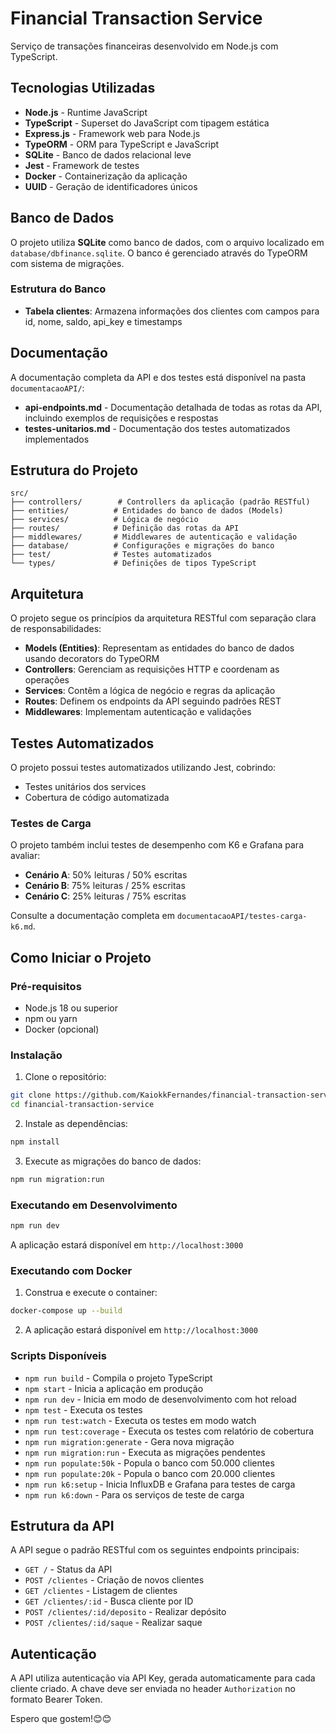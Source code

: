 # Financial Transaction Service

Serviço de transações financeiras desenvolvido em Node.js com TypeScript. 

## Tecnologias Utilizadas

- **Node.js** - Runtime JavaScript
- **TypeScript** - Superset do JavaScript com tipagem estática
- **Express.js** - Framework web para Node.js
- **TypeORM** - ORM para TypeScript e JavaScript
- **SQLite** - Banco de dados relacional leve
- **Jest** - Framework de testes
- **Docker** - Containerização da aplicação
- **UUID** - Geração de identificadores únicos

## Banco de Dados

O projeto utiliza **SQLite** como banco de dados, com o arquivo localizado em `database/dbfinance.sqlite`. O banco é gerenciado através do TypeORM com sistema de migrações.

### Estrutura do Banco

- **Tabela clientes**: Armazena informações dos clientes com campos para id, nome, saldo, api_key e timestamps

## Documentação

A documentação completa da API e dos testes está disponível na pasta `documentacaoAPI/`:

- **api-endpoints.md** - Documentação detalhada de todas as rotas da API, incluindo exemplos de requisições e respostas
- **testes-unitarios.md** - Documentação dos testes automatizados implementados

## Estrutura do Projeto

```
src/
├── controllers/        # Controllers da aplicação (padrão RESTful)
├── entities/          # Entidades do banco de dados (Models)
├── services/          # Lógica de negócio
├── routes/            # Definição das rotas da API
├── middlewares/       # Middlewares de autenticação e validação
├── database/          # Configurações e migrações do banco
├── test/              # Testes automatizados
└── types/             # Definições de tipos TypeScript
```

## Arquitetura

O projeto segue os princípios da arquitetura RESTful com separação clara de responsabilidades:

- **Models (Entities)**: Representam as entidades do banco de dados usando decorators do TypeORM
- **Controllers**: Gerenciam as requisições HTTP e coordenam as operações
- **Services**: Contêm a lógica de negócio e regras da aplicação
- **Routes**: Definem os endpoints da API seguindo padrões REST
- **Middlewares**: Implementam autenticação e validações

## Testes Automatizados

O projeto possui testes automatizados utilizando Jest, cobrindo:

- Testes unitários dos services
- Cobertura de código automatizada

### Testes de Carga

O projeto também inclui testes de desempenho com K6 e Grafana para avaliar:

- **Cenário A**: 50% leituras / 50% escritas
- **Cenário B**: 75% leituras / 25% escritas
- **Cenário C**: 25% leituras / 75% escritas

Consulte a documentação completa em `documentacaoAPI/testes-carga-k6.md`.


## Como Iniciar o Projeto

### Pré-requisitos

- Node.js 18 ou superior
- npm ou yarn
- Docker (opcional)

### Instalação

1. Clone o repositório:
```bash
git clone https://github.com/KaiokkFernandes/financial-transaction-service.git
cd financial-transaction-service
```

2. Instale as dependências:
```bash
npm install
```

3. Execute as migrações do banco de dados:
```bash
npm run migration:run
```

### Executando em Desenvolvimento

```bash
npm run dev
```

A aplicação estará disponível em `http://localhost:3000`

### Executando com Docker

1. Construa e execute o container:
```bash
docker-compose up --build
```

2. A aplicação estará disponível em `http://localhost:3000`

### Scripts Disponíveis

- `npm run build` - Compila o projeto TypeScript
- `npm start` - Inicia a aplicação em produção
- `npm run dev` - Inicia em modo de desenvolvimento com hot reload
- `npm test` - Executa os testes
- `npm run test:watch` - Executa os testes em modo watch
- `npm run test:coverage` - Executa os testes com relatório de cobertura
- `npm run migration:generate` - Gera nova migração
- `npm run migration:run` - Executa as migrações pendentes
- `npm run populate:50k` - Popula o banco com 50.000 clientes
- `npm run populate:20k` - Popula o banco com 20.000 clientes
- `npm run k6:setup` - Inicia InfluxDB e Grafana para testes de carga
- `npm run k6:down` - Para os serviços de teste de carga

## Estrutura da API

A API segue o padrão RESTful com os seguintes endpoints principais:

- `GET /` - Status da API
- `POST /clientes` - Criação de novos clientes
- `GET /clientes` - Listagem de clientes
- `GET /clientes/:id` - Busca cliente por ID
- `POST /clientes/:id/deposito` - Realizar depósito
- `POST /clientes/:id/saque` - Realizar saque

## Autenticação

A API utiliza autenticação via API Key, gerada automaticamente para cada cliente criado. A chave deve ser enviada no header `Authorization` no formato Bearer Token.

Espero que gostem!😊😊